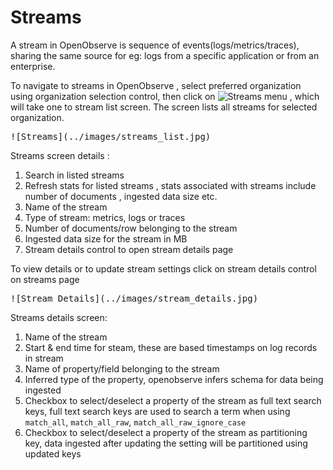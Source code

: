 # Streams

A stream in OpenObserve is sequence of events(logs/metrics/traces), sharing the same source for eg: logs from a specific application or from an enterprise.

To navigate to streams in OpenObserve , select preferred organization using organization selection control, then click on ![Streams](../images/streams_menu.jpg) menu , which will take one to stream list screen. The screen lists all streams for selected organization.  

<kbd>
![Streams](../images/streams_list.jpg)
</kbd>

Streams screen details :

1. Search in listed streams
1. Refresh stats for listed streams , stats associated with streams include number of documents , ingested data size etc.
1. Name of the stream
1. Type of stream: metrics, logs or traces
1. Number of documents/row belonging to the stream
1. Ingested data size for the stream in MB
1. Stream details control to open stream details page


To view details or to update stream settings click on stream details control on streams page

<kbd> 
![Stream Details](../images/stream_details.jpg)
</kbd>

Streams details screen:

1. Name of the stream
1. Start & end time for steam, these are based timestamps on log records in stream
1. Name of property/field belonging to the stream
1. Inferred type of the property, openobserve infers schema for data being ingested
1. Checkbox to select/deselect a property of the stream as full text search keys, full text search keys are used to search a term when using `match_all`, `match_all_raw`, `match_all_raw_ignore_case`
1. Checkbox to select/deselect a property of the stream as partitioning key, data ingested after updating the setting will be partitioned using updated keys
